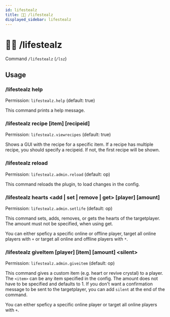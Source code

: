 ```yaml
---
id: lifestealz
title: 👨‍💻 /lifestealz
displayed_sidebar: lifestealz
---
```


# 👨‍💻 /lifestealz

Command `/lifestealz` (`/lsz`)

## Usage

### /lifestealz help

Permission: `lifestealz.help` (default: true)

&#x20;This command prints a help message.

### /lifestealz recipe \[item] \[recipeid]

Permission: `lifestealz.viewrecipes` (default: true)

Shows a GUI with the recipe for a specific item. If a recipe has multiple recipe, you should specify a recipeid. If not, the first recipe will be shown.

### /lifestealz reload

Permission: `lifestealz.admin.reload` (default: op)

This command reloads the plugin, to load changes in the config.

### /lifestealz hearts \<add | set | remove | get> \[player] \[amount]

Permission: `lifestealz.admin.setlife` (default: op)

This command sets, adds, removes, or gets the hearts of the targetplayer. The amount must not be specified, when using get.

You can either speficy a specific online or offline player, target all online players with `+` or target all online and offline players with `*`.

### /lifestealz giveItem \[player] \[item] \[amount] \<silent>

Permission: `lifestealz.admin.giveitem` (default: op)

This command gives a custom item (e.g. heart or revive crystal) to a player. The `<item>` can be any item specified in the config. The amount does not have to be specified and defaults to 1. If you don't want a confirmation message to be sent to the targetplayer, you can add `silent` at the end of the command.

You can either speficy a specific online player or target all online players with `+`.

